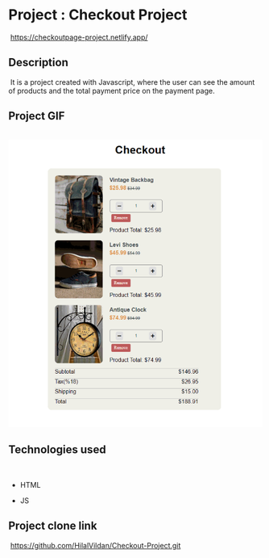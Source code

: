 # Project : Checkout Project
​
https://checkoutpage-project.netlify.app/

## Description
​
It is a project created with Javascript, where the user can see the amount of products and the total payment price on the payment page.
​
## Project GIF
​
![proje image](/img/checkout_app.gif)

## Technologies used
​
- HTML

- JS


## Project clone link
​
https://github.com/HilalVildan/Checkout-Project.git